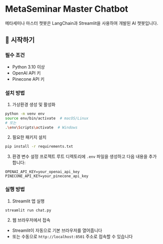 # MetaSeminar Master Chatbot

메타세미나 마스터 챗봇은 LangChain과 Streamlit을 사용하여 개발된 AI 챗봇입니다.

## 🚀 시작하기

### 필수 조건
- Python 3.10 이상
- OpenAI API 키
- Pinecone API 키

### 설치 방법

1. 가상환경 생성 및 활성화
```bash
python -m venv env
source env/bin/activate  # macOS/Linux
# 또는
.\env\Scripts\activate  # Windows
```

2. 필요한 패키지 설치
```bash
pip install -r requirements.txt
```

3. 환경 변수 설정
프로젝트 루트 디렉토리에 `.env` 파일을 생성하고 다음 내용을 추가합니다:
```
OPENAI_API_KEY=your_openai_api_key
PINECONE_API_KEY=your_pinecone_api_key
```

### 실행 방법

1. Streamlit 앱 실행
```bash
streamlit run chat.py
```

2. 웹 브라우저에서 접속
- Streamlit이 자동으로 기본 브라우저를 열어줍니다
- 또는 수동으로 `http://localhost:8501` 주소로 접속할 수 있습니다
